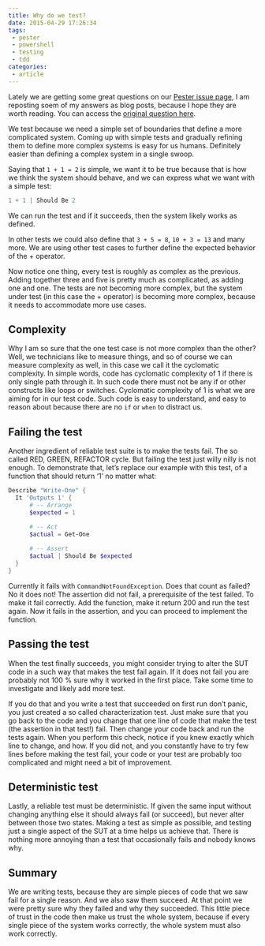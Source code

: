 ```yaml
---
title: Why do we test?
date: 2015-04-29 17:26:34
tags: 
 - pester
 - powershell
 - testing
 - tdd
categories:
 - article
---
```


Lately we are getting some great questions on our [Pester issue page](https://github.com/pester/Pester/issues), I am reposting soem of my answers as blog posts, because I hope they are worth reading. You can access the [original question here](https://github.com/pester/Pester/issues/317).

We test because we need a simple set of boundaries that define a more complicated system. Coming up with simple tests and gradually refining them to define more complex systems is easy for us humans. Definitely easier than defining a complex system in a single swoop.

<!-- more -->

Saying that `1 + 1 = 2` is simple, we want it to be true because that is how we think the system should behave, and we can express what we want with a simple test:

```powershell
1 + 1 | Should Be 2
```

We can run the test and if it succeeds, then the system likely works as defined.

In other tests we could also define that `3 + 5 = 8`, `10 + 3 = 13` and many more. We are using other test cases to further define the expected behavior of the + operator.

Now notice one thing, every test is roughly as complex as the previous. Adding together three and five is pretty much as complicated, as adding one and one. The tests are not becoming more complex, but the system under test (in this case the + operator) is becoming more complex, because it needs to accommodate more use cases.

## Complexity

Why I am so sure that the one test case is not more complex than the other? Well, we technicians like to measure things, and so of course we can measure complexity as well, in this case we call it the cyclomatic complexity. In simple words, code has cyclomatic complexity of 1 if there is only single path through it. In such code there must not be any if or other constructs like loops or switches. Cyclomatic complexity of 1 is what we are aiming for in our test code. Such code is easy to understand, and easy to reason about because there are no `if` or `when` to distract us.

## Failing the test

Another ingredient of reliable test suite is to make the tests fail. The so called RED, GREEN, REFACTOR cycle. But failing the test just willy nilly is not enough. To demonstrate that, let’s replace our example with this test, of a function that should return ‘1’ no matter what:

```powershell
Describe "Write-One" {
  It 'Outputs 1' {
      # -- Arrange
      $expected = 1

      # -- Act
      $actual = Get-One
      
      # -- Assert
      $actual | Should Be $expected
  }
}
```

Currently it fails with `CommandNotFoundException`. Does that count as failed? No it does not! The assertion did not fail, a prerequisite of the test failed. To make it fail correctly. Add the function, make it return 200 and run the test again. Now it fails in the assertion, and you can proceed to implement the function.

## Passing the test

When the test finally succeeds, you might consider trying to alter the SUT code in a such way that makes the test fail again. If it does not fail you are probably not 100 % sure why it worked in the first place. Take some time to investigate and likely add more test.

If you do that and you write a test that succeeded on first run don’t panic, you just created a so called characterization test. Just make sure that you go back to the code and you change that one line of code that make the test (the assertion in that test!) fail. Then change your code back and run the tests again. When you perform this check, notice if you knew exactly which line to change, and how. If you did not, and you constantly have to try few lines before making the test fail, your code or your test are probably too complicated and might need a bit of improvement.

## Deterministic test

Lastly, a reliable test must be deterministic. If given the same input without changing anything else it should always fail (or succeed), but never alter between those two states. Making a test as simple as possible, and testing just a single aspect of the SUT at a time helps us achieve that. There is nothing more annoying than a test that occasionally fails and nobody knows why.

## Summary

We are writing tests, because they are simple pieces of code that we saw fail for a single reason. And we also saw them succeed. At that point we were pretty sure why they failed and why they succeeded. This little piece of trust in the code then make us trust the whole system, because if every single piece of the system works correctly, the whole system must also work correctly.

